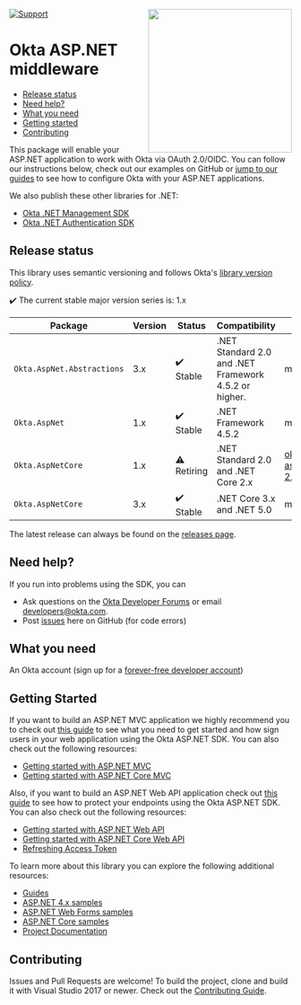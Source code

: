 [<img src="https://devforum.okta.com/uploads/oktadev/original/1X/bf54a16b5fda189e4ad2706fb57cbb7a1e5b8deb.png" align="right" width="256px"/>](https://devforum.okta.com/)

[![Support](https://img.shields.io/badge/support-Developer%20Forum-blue.svg)](https://devforum.okta.com/)

Okta ASP.NET middleware
========================

* [Release status](#release-status)
* [Need help?](#need-help)
* [What you need](#what-you-need)
* [Getting started](#getting-started)
* [Contributing](#contributing)


This package will enable your ASP.NET application to work with Okta via OAuth 2.0/OIDC. You can follow our instructions below, check out our examples on GitHub or [jump to our guides](https://developer.okta.com/docs/guides/sign-into-web-app/aspnet/before-you-begin/) to see how to configure Okta with your ASP.NET applications. 

We also publish these other libraries for .NET:
 
* [Okta .NET Management SDK](https://github.com/okta/okta-sdk-dotnet)
* [Okta .NET Authentication SDK](https://github.com/okta/okta-auth-dotnet)

## Release status

This library uses semantic versioning and follows Okta's [library version policy](https://developer.okta.com/code/library-versions/).

:heavy_check_mark: The current stable major version series is: 1.x

|Package| Version | Status                    | Compatibility| Branch |
| ------- | ------- | ------------------------- | ----------------------- | -------------------- |
|`Okta.AspNet.Abstractions`| 3.x   | :heavy_check_mark: Stable | .NET Standard 2.0 and .NET Framework 4.5.2 or higher.| master |
|`Okta.AspNet`| 1.x | :heavy_check_mark: Stable | .NET Framework 4.5.2 | master |
|`Okta.AspNetCore`| 1.x | :warning: Retiring | .NET Standard 2.0 and .NET Core 2.x | [okta-aspnetcore-2.x](https://github.com/okta/okta-aspnet/tree/okta-aspnetcore-2.x) |
|`Okta.AspNetCore`| 3.x | :heavy_check_mark: Stable | .NET Core 3.x and .NET 5.0 | master |
 

The latest release can always be found on the [releases page][github-releases].

## Need help?
 
If you run into problems using the SDK, you can
 
* Ask questions on the [Okta Developer Forums][devforum] or email developers@okta.com.
* Post [issues][github-issues] here on GitHub (for code errors)

## What you need

An Okta account (sign up for a [forever-free developer account](https://developer.okta.com/signup/))

## Getting Started

If you want to build an ASP.NET MVC application we highly recommend you to check out [this guide](https://developer.okta.com/docs/guides/sign-into-web-app/aspnet/before-you-begin/) to see what you need to get started and how sign users in your web application using the Okta ASP.NET SDK. You can also check out the following resources:

* [Getting started with ASP.NET MVC](https://github.com/okta/okta-aspnet/blob/master/docs/aspnet4x-mvc.md)
* [Getting started with ASP.NET Core MVC](https://github.com/okta/okta-aspnet/blob/master/docs/aspnetcore-mvc.md)


Also, if you want to build an ASP.NET Web API application check out [this guide](https://developer.okta.com/docs/guides/protect-your-api/aspnet/before-you-begin/) to see how to protect your endpoints using the Okta ASP.NET SDK. You can also check out the following resources:

* [Getting started with ASP.NET Web API](https://github.com/okta/okta-aspnet/blob/master/docs/aspnet4x-webapi.md)
* [Getting started with ASP.NET Core Web API](https://github.com/okta/okta-aspnet/blob/master/docs/aspnetcore-webapi.md)
* [Refreshing Access Token](https://github.com/okta/okta-aspnet/tree/master/docs/refresh-token.md)

To learn more about this library you can explore the following additional resources:

* [Guides](https://developer.okta.com/docs/guides/)
* [ASP.NET 4.x samples](https://github.com/okta/samples-aspnet)
* [ASP.NET Web Forms samples](https://github.com/okta/samples-aspnet-webforms/)
* [ASP.NET Core samples](https://github.com/okta/samples-aspnetcore)
* [Project Documentation](https://github.com/okta/okta-aspnet/tree/master/docs)


## Contributing

Issues and Pull Requests are welcome! To build the project, clone and build it with Visual Studio 2017 or newer. Check out the [Contributing Guide](https://github.com/okta/okta-aspnet/tree/master/CONTRIBUTING.md).

[github-issues]: https://github.com/okta/okta-aspnet/issues
[github-releases]: https://github.com/okta/okta-aspnet/releases
[devforum]: https://devforum.okta.com/
